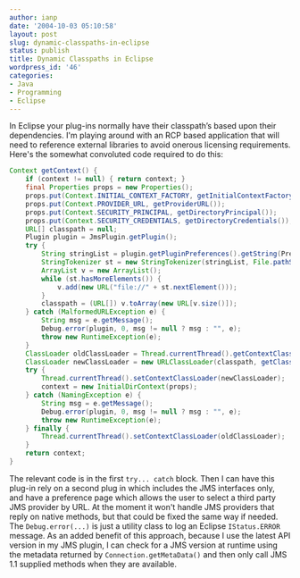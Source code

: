 ```yaml
---
author: ianp
date: '2004-10-03 05:10:58'
layout: post
slug: dynamic-classpaths-in-eclipse
status: publish
title: Dynamic Classpaths in Eclipse
wordpress_id: '46'
categories:
- Java
- Programming
- Eclipse
---
```


In Eclipse your plug-ins normally have their classpath’s based upon
their dependencies. I'm playing around with an RCP based application
that will need to reference external libraries to avoid onerous
licensing requirements. Here's the somewhat convoluted code required to
do this:

```java
Context getContext() {
    if (context != null) { return context; }
    final Properties props = new Properties();
    props.put(Context.INITIAL_CONTEXT_FACTORY, getInitialContextFactory());
    props.put(Context.PROVIDER_URL, getProviderURL());
    props.put(Context.SECURITY_PRINCIPAL, getDirectoryPrincipal());
    props.put(Context.SECURITY_CREDENTIALS, getDirectoryCredentials());
    URL[] classpath = null;
    Plugin plugin = JmsPlugin.getPlugin();
    try {
        String stringList = plugin.getPluginPreferences().getString(PreferencesInitializer.CLASS_PATH);
        StringTokenizer st = new StringTokenizer(stringList, File.pathSeparator);
        ArrayList v = new ArrayList();
        while (st.hasMoreElements()) {
            v.add(new URL("file://" + st.nextElement()));
        }
        classpath = (URL[]) v.toArray(new URL[v.size()]);
    } catch (MalformedURLException e) {
        String msg = e.getMessage();
        Debug.error(plugin, 0, msg != null ? msg : "", e);
        throw new RuntimeException(e);
    }
    ClassLoader oldClassLoader = Thread.currentThread().getContextClassLoader();
    ClassLoader newClassLoader = new URLClassLoader(classpath, getClass().getClassLoader());
    try {
        Thread.currentThread().setContextClassLoader(newClassLoader);
        context = new InitialDirContext(props);
    } catch (NamingException e) {
        String msg = e.getMessage();
        Debug.error(plugin, 0, msg != null ? msg : "", e);
        throw new RuntimeException(e);
    } finally {
        Thread.currentThread().setContextClassLoader(oldClassLoader);
    }
    return context;
}
```

The relevant code is in the first `try... catch` block. Then I can
have this plug-in rely on a second plug in which includes the JMS
interfaces only, and have a preference page which allows the user to
select a third party JMS provider by URL. At the moment it won't handle
JMS providers that reply on native methods, but that could be fixed the
same way if needed. The `Debug.error(...)` is just a utility class to
log an Eclipse `IStatus.ERROR` message. As an added benefit of this
approach, because I use the latest API version in my JMS plugin, I can
check for a JMS version at runtime using the metadata returned by
`Connection.getMetaData()` and then only call JMS 1.1 supplied methods
when they are available.
